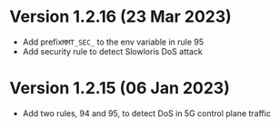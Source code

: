 # Version 1.2.16 (23 Mar 2023)
- Add prefix`MMT_SEC_` to the env variable in rule 95
- Add security rule to detect Slowloris DoS attack

# Version 1.2.15 (06 Jan 2023)
- Add two rules, 94 and 95, to detect DoS in 5G control plane traffic